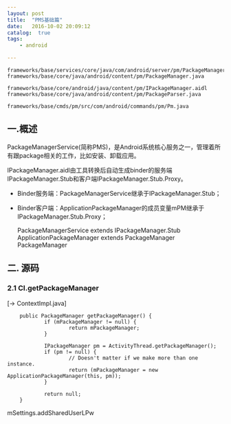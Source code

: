 ```yaml
---
layout: post
title:  "PMS基础篇"
date:   2016-10-02 20:09:12
catalog:  true
tags:
    - android

---
```


	frameworks/base/services/core/java/com/android/server/pm/PackageManagerService.java
	frameworks/base/core/java/android/content/pm/PackageManager.java

	frameworks/base/core/android/java/content/pm/IPackageManager.aidl
	frameworks/base/core/java/android/content/pm/PackageParser.java

	frameworks/base/cmds/pm/src/com/android/commands/pm/Pm.java

## 一.概述

PackageManagerService(简称PMS)，是Android系统核心服务之一，管理着所有跟package相关的工作，比如安装、卸载应用。

IPackageManager.aidl由工具转换后自动生成binder的服务端IPackageManager.Stub和客户端IPackageManager.Stub.Proxy。

- Binder服务端：PackageManagerService继承于IPackageManager.Stub；
- Binder客户端：ApplicationPackageManager的成员变量mPM继承于IPackageManager.Stub.Proxy；


	PackageManagerService extends IPackageManager.Stub
	ApplicationPackageManager extends PackageManager
	PackageManager
	
## 二. 源码

### 2.1 CI.getPackageManager

[-> ContextImpl.java]

		public PackageManager getPackageManager() {
				if (mPackageManager != null) {
						return mPackageManager;
				}

				IPackageManager pm = ActivityThread.getPackageManager();
				if (pm != null) {
						// Doesn't matter if we make more than one instance.
						return (mPackageManager = new ApplicationPackageManager(this, pm));
				}

				return null;
		}

mSettings.addSharedUserLPw
